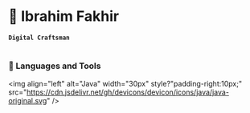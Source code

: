 # 👷‍ Ibrahim Fakhir 

**`Digital Craftsman`**

#

### 🧰 Languages and Tools

<img align="left" alt="Java" width="30px" style?"padding-right:10px;" src="https://cdn.jsdelivr.net/gh/devicons/devicon/icons/java/java-original.svg" />
